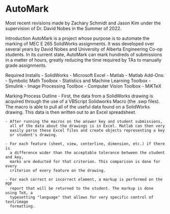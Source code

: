 # AutoMark

Most recent revisions made by Zachary Schmidt and Jason Kim under the 
supervision of Dr. David Nobes in the Summer of 2022.

Introduction
    AutoMark is a project whose purpose is to automate the marking
    of MEC E 265 SolidWorks assignments. It was developed over several years
    by David Nobes and University of Alberta Engineering Co-op students.
    In its current state, AutoMark can mark hundreds of submissions in a
    matter of hours, greatly reducing the time required by TAs to manually
    grade assignments.

Required Installs
    - SolidWorks
    - Microsoft Excel
    - Matlab
    - Matlab Add-Ons:
        - Symbolic Math Toolbox
        - Statistics and Machine Learning Toolbox
        - Simulink
        - Image Processing Toolbox
        - Computer Vision Toolbox
    - MiKTeX

Marking Process Outline
    - First, the data from a SolidWorks drawing is acquired through the
      use of a VBScript Solidworks Macro (the .swp files). The macro is
      able to pull all of the useful data found on a SolidWorks drawing.
      This data is then written out to an Excel spreadsheet.

    - After running the macros on the answer key and student submissions,
      all of the data about the drawings is in Excel. Matlab can then very
      easily parse these Excel files and create objects representing a key
      or student's drawing.

    - For each feature (sheet, view, centerline, dimension, etc.) if there is
      a difference wider than the acceptable tolerance between the student and key,
      marks are deducted for that criterion. This comparison is done for every
      criterion of every feature on the drawing.

    - For each correct or incorrect element, a markup is performed on the PDF
      report that will be returned to the student. The markup is done using TeX, a 
      typesetting "language" that allows for very specific control of text/image
      formatting.